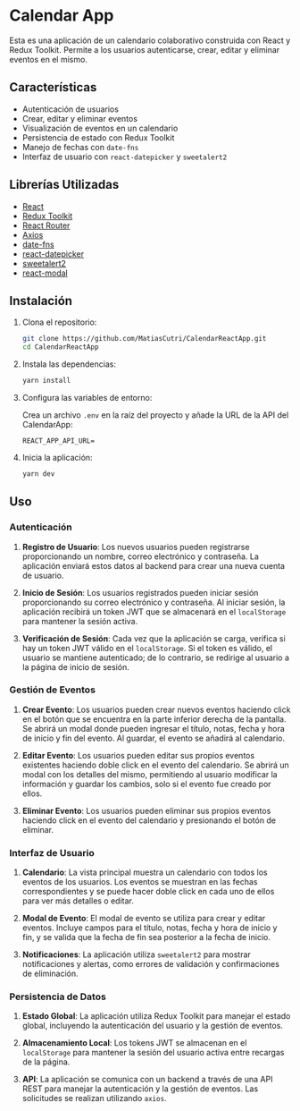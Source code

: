 # Calendar App

Esta es una aplicación de un calendario colaborativo construida con React y Redux Toolkit. Permite a los usuarios autenticarse, crear, editar y eliminar eventos en el mismo.

## Características

- Autenticación de usuarios
- Crear, editar y eliminar eventos
- Visualización de eventos en un calendario
- Persistencia de estado con Redux Toolkit
- Manejo de fechas con `date-fns`
- Interfaz de usuario con `react-datepicker` y `sweetalert2`

## Librerías Utilizadas

- [React](https://reactjs.org/)
- [Redux Toolkit](https://redux-toolkit.js.org/)
- [React Router](https://reactrouter.com/)
- [Axios](https://axios-http.com/)
- [date-fns](https://date-fns.org/)
- [react-datepicker](https://reactdatepicker.com/)
- [sweetalert2](https://sweetalert2.github.io/)
- [react-modal](https://github.com/reactjs/react-modal)

## Instalación

1. Clona el repositorio:

    ```bash
    git clone https://github.com/MatiasCutri/CalendarReactApp.git
    cd CalendarReactApp
    ```

2. Instala las dependencias:

    ```bash
    yarn install
    ```

3. Configura las variables de entorno:

    Crea un archivo `.env` en la raíz del proyecto y añade la URL de la API del CalendarApp:

    ```env
    REACT_APP_API_URL=
    ```

4. Inicia la aplicación:

    ```bash
    yarn dev
    ```

## Uso

### Autenticación

1. **Registro de Usuario**: Los nuevos usuarios pueden registrarse proporcionando un nombre, correo electrónico y contraseña. La aplicación enviará estos datos al backend para crear una nueva cuenta de usuario.

2. **Inicio de Sesión**: Los usuarios registrados pueden iniciar sesión proporcionando su correo electrónico y contraseña. Al iniciar sesión, la aplicación recibirá un token JWT que se almacenará en el `localStorage` para mantener la sesión activa.

3. **Verificación de Sesión**: Cada vez que la aplicación se carga, verifica si hay un token JWT válido en el `localStorage`. Si el token es válido, el usuario se mantiene autenticado; de lo contrario, se redirige al usuario a la página de inicio de sesión.

### Gestión de Eventos

1. **Crear Evento**: Los usuarios pueden crear nuevos eventos haciendo click en el botón que se encuentra en la parte inferior derecha de la pantalla. Se abrirá un modal donde pueden ingresar el título, notas, fecha y hora de inicio y fin del evento. Al guardar, el evento se añadirá al calendario.

2. **Editar Evento**: Los usuarios pueden editar sus propios eventos existentes haciendo doble click en el evento del calendario. Se abrirá un modal con los detalles del mismo, permitiendo al usuario modificar la información y guardar los cambios, solo si el evento fue creado por ellos.

3. **Eliminar Evento**: Los usuarios pueden eliminar sus propios eventos haciendo click en el evento del calendario y presionando el botón de eliminar. 

### Interfaz de Usuario

1. **Calendario**: La vista principal muestra un calendario con todos los eventos de los usuarios. Los eventos se muestran en las fechas correspondientes y se puede hacer doble click en cada uno de ellos para ver más detalles o editar.

2. **Modal de Evento**: El modal de evento se utiliza para crear y editar eventos. Incluye campos para el título, notas, fecha y hora de inicio y fin, y se valida que la fecha de fin sea posterior a la fecha de inicio.

3. **Notificaciones**: La aplicación utiliza `sweetalert2` para mostrar notificaciones y alertas, como errores de validación y confirmaciones de eliminación.

### Persistencia de Datos

1. **Estado Global**: La aplicación utiliza Redux Toolkit para manejar el estado global, incluyendo la autenticación del usuario y la gestión de eventos.

2. **Almacenamiento Local**: Los tokens JWT se almacenan en el `localStorage` para mantener la sesión del usuario activa entre recargas de la página.

3. **API**: La aplicación se comunica con un backend a través de una API REST para manejar la autenticación y la gestión de eventos. Las solicitudes se realizan utilizando `axios`.
